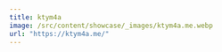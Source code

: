 ```yaml
---
title: ktym4a
image: /src/content/showcase/_images/ktym4a.me.webp
url: "https://ktym4a.me/"
---
```

